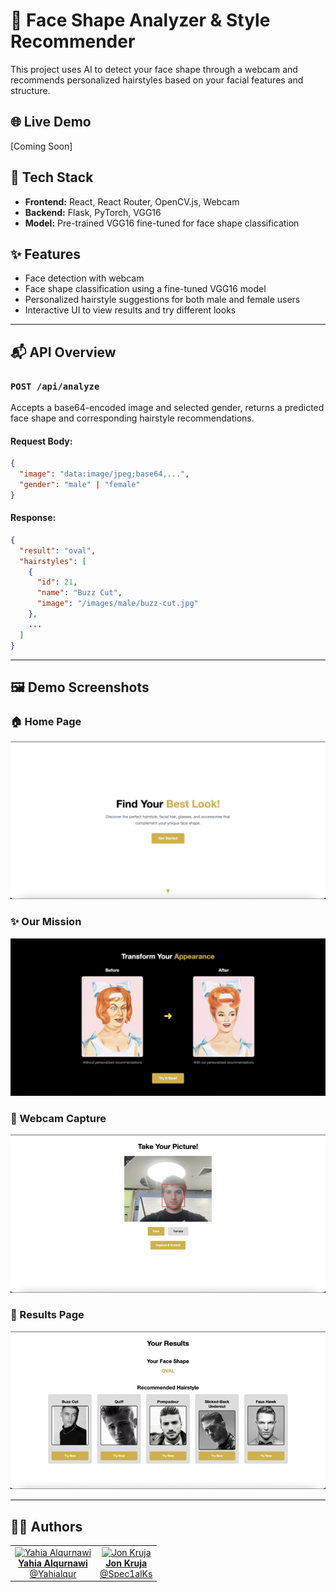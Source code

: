 # 🧠 Face Shape Analyzer & Style Recommender

This project uses AI to detect your face shape through a webcam and recommends personalized hairstyles based on your facial features and structure.

## 🌐 Live Demo
[Coming Soon]

## 🧩 Tech Stack

- **Frontend:** React, React Router, OpenCV.js, Webcam
- **Backend:** Flask, PyTorch, VGG16
- **Model:** Pre-trained VGG16 fine-tuned for face shape classification

## ✨ Features

- Face detection with webcam
- Face shape classification using a fine-tuned VGG16 model
- Personalized hairstyle suggestions for both male and female users
- Interactive UI to view results and try different looks

---

## 📬 API Overview

### `POST /api/analyze`

Accepts a base64-encoded image and selected gender, returns a predicted face shape and corresponding hairstyle recommendations.

#### Request Body:
```json
{
  "image": "data:image/jpeg;base64,...",
  "gender": "male" | "female"
}
```

#### Response:
```json
{
  "result": "oval",
  "hairstyles": [
    {
      "id": 21,
      "name": "Buzz Cut",
      "image": "/images/male/buzz-cut.jpg"
    },
    ...
  ]
}
```

---

## 🖼️ Demo Screenshots

### 🏠 Home Page
![Home Page](./assets/bestLook1.png)

### ✨ Our Mission
![Our Mission](./assets/bestLook2.png)

### 📸 Webcam Capture
![Webcam](./assets/bestLook3.jpg)

### 🧠 Results Page
![Results Page](./assets/bestLook4.jpg)

---

## 👨‍💻 Authors

<table>
  <tr>
    <td align="center">
      <a href="https://github.com/Yahialqur">
        <img src="https://github.com/Yahialqur.png" width="100px;" alt="Yahia Alqurnawi"/>
        <br />
        <strong>Yahia Alqurnawi</strong><br/>
        @Yahialqur
      </a>
    </td>
    <td align="center">
      <a href="https://github.com/Spec1alKs">
        <img src="https://github.com/Spec1alKs.png" width="100px;" alt="Jon Kruja"/>
        <br />
        <strong>Jon Kruja</strong><br/>
        @Spec1alKs
      </a>
    </td>
  </tr>
</table>
